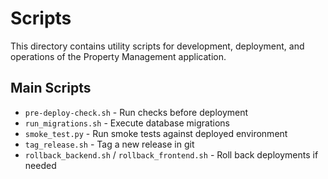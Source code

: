 # Scripts

This directory contains utility scripts for development, deployment, and operations of the Property Management application.

## Main Scripts

- `pre-deploy-check.sh` - Run checks before deployment
- `run_migrations.sh` - Execute database migrations
- `smoke_test.py` - Run smoke tests against deployed environment
- `tag_release.sh` - Tag a new release in git
- `rollback_backend.sh` / `rollback_frontend.sh` - Roll back deployments if needed
